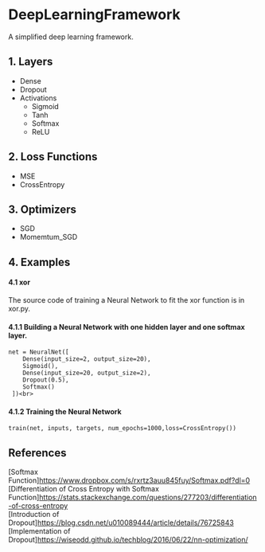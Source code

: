 DeepLearningFramework
=====
A simplified deep learning framework.<br>

## 1. Layers
* Dense<br>
* Dropout<br>
* Activations<br>
  * Sigmoid
  * Tanh
  * Softmax
  * ReLU

  

## 2. Loss Functions
* MSE<br>
* CrossEntropy<br>

## 3. Optimizers
* SGD <br>
* Momemtum_SGD <br>

## 4. Examples

#### 4.1 xor
The source code of training a Neural Network to fit the xor function is in xor.py.
#### 4.1.1 Building a Neural Network with one hidden layer and one softmax layer.
```
net = NeuralNet([
    Dense(input_size=2, output_size=20),
    Sigmoid(),
    Dense(input_size=20, output_size=2),
    Dropout(0.5),
    Softmax()
 ])<br>
```
#### 4.1.2 Training the Neural Network
```
train(net, inputs, targets, num_epochs=1000,loss=CrossEntropy())
```

## References
[Softmax Function]https://www.dropbox.com/s/rxrtz3auu845fuy/Softmax.pdf?dl=0 <br>
[Differentiation of Cross Entropy with Softmax Function]https://stats.stackexchange.com/questions/277203/differentiation-of-cross-entropy <br>
[Introduction of Dropout]https://blog.csdn.net/u010089444/article/details/76725843 <br>
[Implementation of Dropout]https://wiseodd.github.io/techblog/2016/06/22/nn-optimization/ <br>


